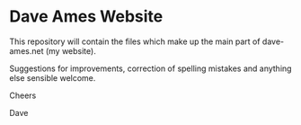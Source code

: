 # Dave Ames Website

This repository will contain the files which make up the main part of dave-ames.net (my website).

Suggestions for improvements, correction of spelling mistakes and anything else sensible welcome.

Cheers

Dave
